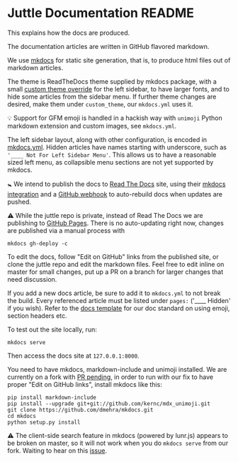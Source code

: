 # Juttle Documentation README

This explains how the docs are produced. 

The documentation articles are written in GitHub flavored markdown. 

We use [mkdocs](http://mkdocs.org) for static site generation, that is, to produce html files out of markdown articles. 

The theme is ReadTheDocs theme supplied by mkdocs package, with a small [custom theme override](https://github.com/juttle/juttle/tree/master/docs/custom_theme) for the left sidebar, to have larger fonts, and to hide some articles from the sidebar menu. If further theme changes are desired, make them under `custom_theme`, our `mkdocs.yml` uses it.

:bulb: Support for GFM emoji is handled in a hackish way with `unimoji` Python markdown extension and custom images, see `mkdocs.yml`. 

The left sidebar layout, along with other configuration, is encoded in [mkdocs.yml](https://github.com/juttle/juttle/blob/master/mkdocs.yml). Hidden articles have names starting with underscore, such as `'____ Not For Left Sidebar Menu'`. This allows us to have a reasonable sized left menu, as collapsible menu sections are not yet supported by mkdocs.

:baby_symbol: We intend to publish the docs to [Read The Docs](https://readthedocs.org/) site, using their [mkdocs integration](https://read-the-docs.readthedocs.org/en/latest/builds.html#mkdocs) and a [GitHub webhook](https://read-the-docs.readthedocs.org/en/latest/webhooks.html#github) to auto-rebuild docs when updates are pushed. 

:warning: While the juttle repo is private, instead of Read The Docs we are publishing to [GitHub Pages](http://juttle.github.io/juttle/). There is no auto-updating right now, changes are published via a manual process with

```
mkdocs gh-deploy -c
```

To edit the docs, follow "Edit on GitHub" links from the published site, or clone the juttle repo and edit the markdown files. Feel free to edit inline on master for small changes, put up a PR on a branch for larger changes that need discussion.

If you add a new docs article, be sure to add it to `mkdocs.yml` to not break the build. Every referenced article must be listed under `pages:` ('____ Hidden' if you wish). Refer to the [docs template](doc_templates/template.md) for our doc standard on using emoji, section headers etc.

To test out the site locally, run:
```
mkdocs serve
```
Then access the docs site at `127.0.0.1:8000`. 

You need to have mkdocs, markdown-include and unimoji installed. We are currently on a fork with [PR pending](https://github.com/mkdocs/mkdocs/pull/752), in order to run with our fix to have proper "Edit on GitHub links", install mkdocs like this:
```
pip install markdown-include
pip install --upgrade git+git://github.com/kernc/mdx_unimoji.git
git clone https://github.com/dmehra/mkdocs.git
cd mkdocs
python setup.py install
```

:warning: The client-side search feature in mkdocs (powered by lunr.js) appears to be broken on master, so it will not work when you do `mkdocs serve` from our fork. Waiting to hear on this [issue](https://groups.google.com/forum/#!msg/mkdocs/AmwN77dwcsE/oqxJ9YlyCSUJ).
